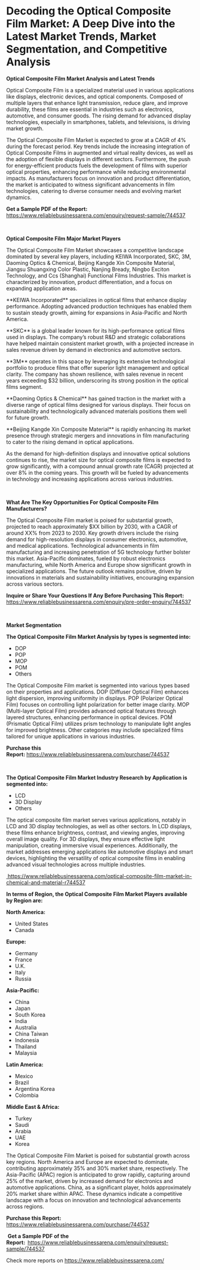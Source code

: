 <p><h1>Decoding the Optical Composite Film Market: A Deep Dive into the Latest Market Trends, Market Segmentation, and Competitive Analysis</h1></p><p><strong>Optical Composite Film Market Analysis and Latest Trends</strong></p>
<p><p>Optical Composite Film is a specialized material used in various applications like displays, electronic devices, and optical components. Composed of multiple layers that enhance light transmission, reduce glare, and improve durability, these films are essential in industries such as electronics, automotive, and consumer goods. The rising demand for advanced display technologies, especially in smartphones, tablets, and televisions, is driving market growth.</p><p>The Optical Composite Film Market is expected to grow at a CAGR of 4% during the forecast period. Key trends include the increasing integration of Optical Composite Films in augmented and virtual reality devices, as well as the adoption of flexible displays in different sectors. Furthermore, the push for energy-efficient products fuels the development of films with superior optical properties, enhancing performance while reducing environmental impacts. As manufacturers focus on innovation and product differentiation, the market is anticipated to witness significant advancements in film technologies, catering to diverse consumer needs and evolving market dynamics.</p></p>
<p><strong>Get a Sample PDF of the Report:&nbsp;</strong> <a href="https://www.reliablebusinessarena.com/enquiry/request-sample/744537?utm_campaign=2527&utm_medium=2&utm_source=Github&utm_content=ia&utm_term=29032025&utm_id=optical-composite-film">https://www.reliablebusinessarena.com/enquiry/request-sample/744537</a></p>
<p>&nbsp;</p>
<p><strong>Optical Composite Film Major Market Players</strong></p>
<p><p>The Optical Composite Film Market showcases a competitive landscape dominated by several key players, including KEIWA Incorporated, SKC, 3M, Daoming Optics & Chemical, Beijing Kangde Xin Composite Material, Jiangsu Shuangxing Color Plastic, Nanjing Bready, Ningbo Exciton Technology, and Ccs (Shanghai) Functional Films Industries. This market is characterized by innovation, product differentiation, and a focus on expanding application areas.</p><p>**KEIWA Incorporated** specializes in optical films that enhance display performance. Adopting advanced production techniques has enabled them to sustain steady growth, aiming for expansions in Asia-Pacific and North America. </p><p>**SKC** is a global leader known for its high-performance optical films used in displays. The company’s robust R&D and strategic collaborations have helped maintain consistent market growth, with a projected increase in sales revenue driven by demand in electronics and automotive sectors.</p><p>**3M** operates in this space by leveraging its extensive technological portfolio to produce films that offer superior light management and optical clarity. The company has shown resilience, with sales revenue in recent years exceeding $32 billion, underscoring its strong position in the optical films segment.</p><p>**Daoming Optics & Chemical** has gained traction in the market with a diverse range of optical films designed for various displays. Their focus on sustainability and technologically advanced materials positions them well for future growth.</p><p>**Beijing Kangde Xin Composite Material** is rapidly enhancing its market presence through strategic mergers and innovations in film manufacturing to cater to the rising demand in optical applications.</p><p>As the demand for high-definition displays and innovative optical solutions continues to rise, the market size for optical composite films is expected to grow significantly, with a compound annual growth rate (CAGR) projected at over 8% in the coming years. This growth will be fueled by advancements in technology and increasing applications across various industries.</p></p>
<p>&nbsp;</p>
<p><strong>What Are The Key Opportunities For Optical Composite Film Manufacturers?</strong></p>
<p><p>The Optical Composite Film market is poised for substantial growth, projected to reach approximately $XX billion by 2030, with a CAGR of around XX% from 2023 to 2030. Key growth drivers include the rising demand for high-resolution displays in consumer electronics, automotive, and medical applications. Technological advancements in film manufacturing and increasing penetration of 5G technology further bolster this market. Asia-Pacific dominates, fueled by robust electronics manufacturing, while North America and Europe show significant growth in specialized applications. The future outlook remains positive, driven by innovations in materials and sustainability initiatives, encouraging expansion across various sectors.</p></p>
<p><strong>Inquire or Share Your Questions If Any Before Purchasing This Report:</strong> <a href="https://www.reliablebusinessarena.com/enquiry/pre-order-enquiry/744537?utm_campaign=2527&utm_medium=2&utm_source=Github&utm_content=ia&utm_term=29032025&utm_id=optical-composite-film">https://www.reliablebusinessarena.com/enquiry/pre-order-enquiry/744537</a></p>
<p>&nbsp;</p>
<p><strong>Market Segmentation</strong></p>
<p><strong>The Optical Composite Film Market Analysis by types is segmented into:</strong></p>
<p><ul><li>DOP</li><li>POP</li><li>MOP</li><li>POM</li><li>Others</li></ul></p>
<p><p>The Optical Composite Film market is segmented into various types based on their properties and applications. DOP (Diffuser Optical Film) enhances light dispersion, improving uniformity in displays. POP (Polarizer Optical Film) focuses on controlling light polarization for better image clarity. MOP (Multi-layer Optical Film) provides advanced optical features through layered structures, enhancing performance in optical devices. POM (Prismatic Optical Film) utilizes prism technology to manipulate light angles for improved brightness. Other categories may include specialized films tailored for unique applications in various industries.</p></p>
<p><strong>Purchase this Report:&nbsp;</strong><a href="https://www.reliablebusinessarena.com/purchase/744537?utm_campaign=2527&utm_medium=2&utm_source=Github&utm_content=ia&utm_term=29032025&utm_id=optical-composite-film">https://www.reliablebusinessarena.com/purchase/744537</a></p>
<p>&nbsp;</p>
<p><strong>The Optical Composite Film Market Industry Research by Application is segmented into:</strong></p>
<p><ul><li>LCD</li><li>3D Display</li><li>Others</li></ul></p>
<p><p>The optical composite film market serves various applications, notably in LCD and 3D display technologies, as well as other sectors. In LCD displays, these films enhance brightness, contrast, and viewing angles, improving overall image quality. For 3D displays, they ensure effective light manipulation, creating immersive visual experiences. Additionally, the market addresses emerging applications like automotive displays and smart devices, highlighting the versatility of optical composite films in enabling advanced visual technologies across multiple industries.</p></p>
<p><a href="https://www.reliablebusinessarena.com/optical-composite-film-market-in-chemical-and-material-r744537?utm_campaign=2527&utm_medium=2&utm_source=Github&utm_content=ia&utm_term=29032025&utm_id=optical-composite-film">&nbsp;https://www.reliablebusinessarena.com/optical-composite-film-market-in-chemical-and-material-r744537</a></p>
<p><strong>In terms of Region, the Optical Composite Film Market Players available by Region are:</strong></p>
<p>
    <p> <strong> North America: </strong>
        <ul>
            <li>United States</li>
            <li>Canada</li>
        </ul>
        </p> 
    <p> <strong> Europe: </strong>
        <ul>
            <li>Germany</li>
            <li>France</li>
            <li>U.K.</li>
            <li>Italy</li>
            <li>Russia</li>
        </ul>
        </p> 
    <p> <strong> Asia-Pacific: </strong>
        <ul>
            <li>China</li>
            <li>Japan</li>
            <li>South Korea</li>
            <li>India</li>
            <li>Australia</li>
            <li>China Taiwan</li>
            <li>Indonesia</li>
            <li>Thailand</li>
            <li>Malaysia</li>
        </ul>
        </p> 
    <p> <strong> Latin America: </strong>
        <ul>
            <li>Mexico</li>
            <li>Brazil</li>
            <li>Argentina Korea</li>
            <li>Colombia</li>
        </ul>
        </p> 
    <p> <strong> Middle East & Africa: </strong>
        <ul>
            <li>Turkey</li>
            <li>Saudi</li>
            <li>Arabia</li>
            <li>UAE</li>
            <li>Korea</li>
        </ul>
    </p>
    </p>
<p><p>The Optical Composite Film Market is poised for substantial growth across key regions. North America and Europe are expected to dominate, contributing approximately 35% and 30% market share, respectively. The Asia-Pacific (APAC) region is anticipated to grow rapidly, capturing around 25% of the market, driven by increased demand for electronics and automotive applications. China, as a significant player, holds approximately 20% market share within APAC. These dynamics indicate a competitive landscape with a focus on innovation and technological advancements across regions.</p></p>
<p><strong>Purchase this Report: </strong><a href="https://www.reliablebusinessarena.com/purchase/744537?utm_campaign=2527&utm_medium=2&utm_source=Github&utm_content=ia&utm_term=29032025&utm_id=optical-composite-film">https://www.reliablebusinessarena.com/purchase/744537</a></p>
<p>&nbsp;<strong>Get a Sample PDF of the Report:&nbsp;&nbsp;</strong><a href="https://www.reliablebusinessarena.com/enquiry/request-sample/744537?utm_campaign=2527&utm_medium=2&utm_source=Github&utm_content=ia&utm_term=29032025&utm_id=optical-composite-film">https://www.reliablebusinessarena.com/enquiry/request-sample/744537</a></p>
<p><strong></strong></p>
<p>Check more reports on <a href="https://www.reliablebusinessarena.com/?utm_campaign=2527&utm_medium=2&utm_source=Github&utm_content=ia&utm_term=29032025&utm_id=optical-composite-film">https://www.reliablebusinessarena.com/</a></p>